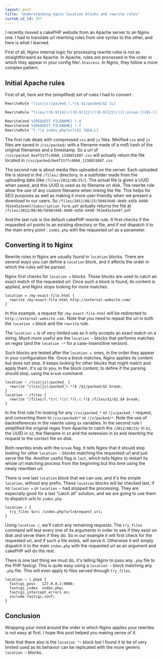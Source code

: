 ```yaml
---
layout: post
title: "Understanding nginx location blocks and rewrite rules"
custom_v2_id: 357
---
```


I recently moved a cakePHP website from an Apache server to an Nginx one. I
had to translate url rewriting rules from one syntax to the other, and here is
what I learned.

First of all, Nginx internal logic for processing rewrite rules is not as
straightforward as Apache. In Apache, rules are processed in the order in
which they appear in your config file/`.htaccess`. In Nginx, they follow a
more complex pattern.

## Initial Apache rules

First of all, here are the (simplified) set of rules I had to convert :


```apache
RewriteRule ^(css|js)/packed_(.*)$ $1/packed/$2 [L]

RewriteRule ^files/([0-9]{4})/([0-9]{2})/([0-9]{2})/([[:alnum:]]{8}-[[:alnum:]]{4}-[[:alnum:]]{4}-[[:alnum:]]{4}-[[:alnum:]]{12})/(.*)\.(.{3,4})	/files/$1/$2/$3/$4.$6 [L]

RewriteCond %{REQUEST_FILENAME} !-d
RewriteCond %{REQUEST_FILENAME} !-f
RewriteRule ^(.*)$ index.php?url=$1 [QSA,L]

```


The first rule deals with compressed `css` and `js` files. Minified `css` and
`js` files are saved in `/css/packed/` with a filename made of a md5 hash of
the original filenames and a timestamp. So a url of
`/css/packed_6e4f31ffc48b6_1330851887.css` will actually return the file
located in `/css/packed/6e4f31ffc48b6_1330851887.css`

The second rule is about media files uploaded on the server. Each uploaded
file is stored in the `/files/` directory, in a subfolder made from the
uploading date (like `/files/2012/08/25/`). The actual file is given a UUID
when saved, and this UUID is used as its filename on disk. The rewrite rule
allow the use of any custom filename when linking the file. This helps for SEO
purposes as well as making it more user-friendly when we present a download to
our users. So
`/files/2012/08/25/50483446-4b00-4d5b-8498-763e45a3e447/Subscription_form.pdf`
actually returns the file at
`/files/2012/09/06/50483446-4b00-4d5b-8498-763e45a3e447.pdf`

And the last rule is the default cakePHP rewrite rule. It first checks if the
requested url points to an existing directory or file, and if not dispatch it
to the main entry point : `index.php` with the requested url as a parameter.

## Converting it to Nginx

Rewrite rules in Nginx are usually found in `location` blocks. There are
several ways you can define a `location` block, and it affects the order in
which the rules will be parsed.

Nginx first checks for `location =` blocks. Those blocks are used to catch an
exact match of the requested url. Once such a block is found, its content is
applied, and Nginx stops looking for more matches.


```nginx
location = /my-exact-file.html {
  rewrite /my-exact-file.html http://external-website.com/
}
```

In this example, a request for `/my-exact-file.html` will be redirected to
`http://external-website.com.` Note that you need to repeat the url in both
the `location =` block and the `rewrite` rule.

The `location =` is of very limited use as it only accepts an exact match on a
string. Much more useful are the `location ~` blocks that performs matches on
regex (and the `location ~*` for a case-insensitive version).

Such blocks are tested after the `location = `ones, in the order they appear
in your configuration file. Once a block matches, Nginx applies its content
but does not stop. It keeps looking for other blocks that might match and
apply them. It's up to you, in the block content, to define if the parsing
should stop, using the `break` command.


```nginx
location ~ /(css|js)/packed_ {
  rewrite ^/(css|js)/packed_(.*)$ /$1/packed/$2 break;
}
location ~ /files {
  rewrite ^/files/(.*)/(.*)/(.*)\.(.*)$ /files/$1/$2.$4 break;
}
```

In the first rule I'm looking for any `/css/packed_*` or `/js/packed_*`
request, and converting them to `/css/packed/*` or `/js/packed/*`. Note the
use of backreferences in the rewrite using `$x` variables. In the second rule
I simplified the original regex from Apache to catch the `/2012/08/23/` in
`$1`, the UUID in `$2`, the filename in `$3` and the extension in `$4` and
rewriting the request to the correct file on disk.

Both rewrites ends with the `break` flag. It tells Nginx that it should stop
looking for other `location ~` blocks matching the requested url and just
serve the file. Another useful flag is `last`, which tells Nginx to restart
its whole url matching process from the beginning but this time using the
newly rewritten url.

There is one last `location` block that we can use, and it's the simple
`location`, without any prefix. These `location` blocks will be checked last,
if no `location =` or `location ~` had stopped the processing. They are
especially good for a last "catch all" solution, and we are going to use them
to dispatch urls to `index.php`


```nginx
location / {
  try_files $uri /index.php?url=$request_uri;
}
```

Using `location /`, we'll catch any remaining requests. The `try_files`
command will test every one of its arguments in order to see if they exist on
disk and serve them if they do. So in our example it will first check for the
requested uri, and if such a file exists, will serve it. Otherwise it will
simply dispatch it to the main `index.php` with the requested url as an
argument and cakePHP will do the rest.

There is one last thing we must do, it's telling Nginx to pass any `.php` file
to the PHP fastcgi. This is quite easy using a `location ~` block matching any
`.php` file. This will even apply to files served through `try_files`.


```nginx
location ~ \.php$ {
  fastcgi_pass   127.0.0.1:9000;
  fastcgi_index  index.php;
  fastcgi_intercept_errors on;
  include fastcgi.conf;
}
```

## Conclusion

Wrapping your mind around the order in which Nginx applies your rewrites is
not easy at first. I hope this post helped you making sense of it.

Note that there also is the `location ^~` block but I found it to be of very
limited used as its behavior can be replicated with the more generic `location
~` blocks.

